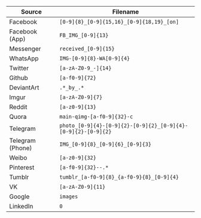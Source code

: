 |Source|Filename|
|------|--------|
|Facebook|`[0-9]{8}_[0-9]{15,16}_[0-9]{18,19}_[on]`|
|Facebook (App)|`FB_IMG_[0-9]{13}`|
|Messenger|`received_[0-9]{15}`|
|WhatsApp|`IMG-[0-9]{8}-WA[0-9]{4}`|
|Twitter|`[a-zA-Z0-9_-]{14}`|
|Github|`[a-f0-9]{72}`|
|DeviantArt|`.*_by_.*`|
|Imgur|`[a-zA-Z0-9]{7}`|
|Reddit|`[a-z0-9]{13}`|
|Quora|`main-qimg-[a-f0-9]{32}-c`|
|Telegram|`photo_[0-9]{4}-[0-9]{2}-[0-9]{2}_[0-9]{4}-[0-9]{2}-[0-9]{2}`|
|Telegram (Phone)|`IMG_[0-9]{8}_[0-9]{6}_[0-9]{3}`|
|Weibo|`[a-z0-9]{32}`|
|Pinterest|`[a-f0-9]{32}--.*`|
|Tumblr|`tumblr_[a-f0-9]{8}_{a-f0-9}{8}_[0-9]{4}`|
|VK|`[a-zA-Z0-9]{11}`|
|Google|`images`|
|LinkedIn|`0`|
